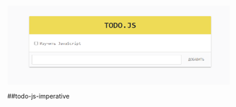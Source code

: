 ![screenshot](https://github.com/some-yummy-nick/todo-js-imperative/blob/master/todo-js-imperative.png)

##todo-js-imperative

